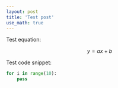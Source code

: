 ```yaml
---
layout: post
title: 'Test post'
use_math: true
---
```


Test equation:

$$
y = ax+b
$$

Test code snippet:

```python
for i in range(10):
    pass
```